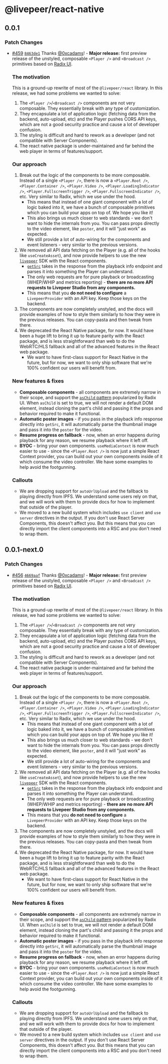 # @livepeer/react-native

## 0.0.1

### Patch Changes

- [#459](https://github.com/livepeer/livepeer-react/pull/459) [`8463de1`](https://github.com/livepeer/livepeer-react/commit/8463de1dfb77394e009ce4938cf8ea94cefce250) Thanks [@0xcadams](https://github.com/0xcadams)! - **Major release:** first preview release of the unstyled, composable `<Player />` and `<Broadcast />` primitives based on [Radix UI](https://www.radix-ui.com/primitives/docs/overview/introduction).

  ### The motivation

  This is a ground-up rewrite of most of the `@livepeer/react` library. In this release, we had some problems we wanted to solve:

  1. The `<Player />`/`<Broadcast />` components are not very composable. They essentially break with any type of customization.
  2. They encapsulate a lot of application logic (fetching data from the backend, auto-upload, etc) and the Player pushes CORS API keys, which are not a good security practice and cause a lot of developer confusion.
  3. The styling is difficult and hard to rework as a developer (and not compatible with Server Components).
  4. The react native package is under-maintained and far behind the web player in terms of features/support.

  ### Our approach

  1. Break out the logic of the components to be more composable. Instead of a single `<Player />`, there is now a `<Player.Root />`, `<Player.Container />`, `<Player.Video />`, `<Player.LoadingIndicator />`, `<Player.FullscreenTrigger />`, `<Player.FullscreenIndicator />`, etc. Very similar to Radix, which we use under the hood.
     - This means that instead of one giant component with a lot of logic baked into it, we have a bunch of composable primitives which you can build your apps on top of. We hope you like it!
     - This also brings us much closer to web standards - we don't want to hide the internals from you. You can pass props directly to the video element, like `poster`, and it will "just work" as expected.
     - We still provide a lot of auto-wiring for the components and event listeners - very similar to the previous versions.
  2. We removed all API data fetching on the Player (e.g. all of the hooks like `useCreateAsset`), and now provide helpers to use the new [`livepeer`](https://github.com/livepeer/livepeer-js) SDK with the React components.
     - [`getSrc`](https://github.com/livepeer/livepeer-react/blob/f3da0ffd9578932bc9d4e4ce0119cdb90432d84a/packages/core/src/media/external.ts#L18) takes in the response from the playback info endpoint and parses it into something the Player can understand.
     - The only web requests are for pure playback or broadcasting (WHEP/WHIP and metrics reporting) - **there are no more API requests to Livepeer Studio from any components.**
     - This means that you **do not need to configure** a `LivepeerProvider` with an API key. Keep those keys on the backend.
  3. The components are now completely unstyled, and the docs will provide examples of how to style them similarly to how they were in the previous releases. You can copy-pasta and then tweak from there.
  4. We deprecated the React Native package, for now. It would have been a huge lift to bring it up to feature parity with the React package, and is less straightforward than web to do the WebRTC/HLS fallback and all of the advanced features in the React web package.
     - We want to have first-class support for React Native in the future, but for now, we want to only ship software that we're 100% confident our users will benefit from.

  ### New features & fixes

  - **Composable components** - all components are extremely narrow in their scope, and support the [`asChild` pattern](https://www.radix-ui.com/primitives/docs/guides/composition) popularized by Radix UI. When `asChild` is set to true, we will not render a default DOM element, instead cloning the part's child and passing it the props and behavior required to make it functional.
  - **Automatic poster images** - if you pass in the playback info response directly into `getSrc`, it will automatically parse the thumbnail image and pass it into the `poster` for the video.
  - **Resume progress on fallback** - now, when an error happens during playback for any reason, we resume playback where it left off.
  - **BYOC** - bring your own components. `useMediaContext` is now much easier to use - since the `<Player.Root />` is now just a simple React Context provider, you can build out your own components inside of it which consume the video controller. We have some examples to help avoid the footgunning.

  ### Callouts

  - We are dropping support for `autoUrlUpload` and the fallback to playing directly from IPFS. We understand some users rely on that, and we will work with them to provide docs for how to implement that outside of the player.
  - We moved to a new build system which includes `use client` and `use server` directives in the output. If you don't use React Server Components, this doesn't affect you. But this means that you can directly import the client components into a RSC and you don't need to wrap them.

## 0.0.1-next.0

### Patch Changes

- [#456](https://github.com/livepeer/livepeer-react/pull/456) [`4669aaf`](https://github.com/livepeer/livepeer-react/commit/4669aaff3c142fbad99c1ae350eda0229f33df72) Thanks [@0xcadams](https://github.com/0xcadams)! - **Major release:** first preview release of the unstyled, composable `<Player />` and `<Broadcast />` primitives based on [Radix UI](https://www.radix-ui.com/primitives/docs/overview/introduction).

  ### The motivation

  This is a ground-up rewrite of most of the `@livepeer/react` library. In this release, we had some problems we wanted to solve:

  1. The `<Player />`/`<Broadcast />` components are not very composable. They essentially break with any type of customization.
  2. They encapsulate a lot of application logic (fetching data from the backend, auto-upload, etc) and the Player pushes CORS API keys, which are not a good security practice and cause a lot of developer confusion.
  3. The styling is difficult and hard to rework as a developer (and not compatible with Server Components).
  4. The react native package is under-maintained and far behind the web player in terms of features/support.

  ### Our approach

  1. Break out the logic of the components to be more composable. Instead of a single `<Player />`, there is now a `<Player.Root />`, `<Player.Container />`, `<Player.Video />`, `<Player.LoadingIndicator />`, `<Player.FullscreenTrigger />`, `<Player.FullscreenIndicator />`, etc. Very similar to Radix, which we use under the hood.
     - This means that instead of one giant component with a lot of logic baked into it, we have a bunch of composable primitives which you can build your apps on top of. We hope you like it!
     - This also brings us much closer to web standards - we don't want to hide the internals from you. You can pass props directly to the video element, like `poster`, and it will "just work" as expected.
     - We still provide a lot of auto-wiring for the components and event listeners - very similar to the previous versions.
  2. We removed all API data fetching on the Player (e.g. all of the hooks like `useCreateAsset`), and now provide helpers to use the new [`livepeer`](https://github.com/livepeer/livepeer-js) SDK with the React components.
     - [`getSrc`](https://github.com/livepeer/livepeer-react/blob/f3da0ffd9578932bc9d4e4ce0119cdb90432d84a/packages/core/src/media/external.ts#L18) takes in the response from the playback info endpoint and parses it into something the Player can understand.
     - The only web requests are for pure playback or broadcasting (WHEP/WHIP and metrics reporting) - **there are no more API requests to Livepeer Studio from any components.**
     - This means that you **do not need to configure** a `LivepeerProvider` with an API key. Keep those keys on the backend.
  3. The components are now completely unstyled, and the docs will provide examples of how to style them similarly to how they were in the previous releases. You can copy-pasta and then tweak from there.
  4. We deprecated the React Native package, for now. It would have been a huge lift to bring it up to feature parity with the React package, and is less straightforward than web to do the WebRTC/HLS fallback and all of the advanced features in the React web package.
     - We want to have first-class support for React Native in the future, but for now, we want to only ship software that we're 100% confident our users will benefit from.

  ### New features & fixes

  - **Composable components** - all components are extremely narrow in their scope, and support the [`asChild` pattern](https://www.radix-ui.com/primitives/docs/guides/composition) popularized by Radix UI. When `asChild` is set to true, we will not render a default DOM element, instead cloning the part's child and passing it the props and behavior required to make it functional.
  - **Automatic poster images** - if you pass in the playback info response directly into `getSrc`, it will automatically parse the thumbnail image and pass it into the `poster` for the video.
  - **Resume progress on fallback** - now, when an error happens during playback for any reason, we resume playback where it left off.
  - **BYOC** - bring your own components. `useMediaContext` is now much easier to use - since the `<Player.Root />` is now just a simple React Context provider, you can build out your own components inside of it which consume the video controller. We have some examples to help avoid the footgunning.

  ### Callouts

  - We are dropping support for `autoUrlUpload` and the fallback to playing directly from IPFS. We understand some users rely on that, and we will work with them to provide docs for how to implement that outside of the player.
  - We moved to a new build system which includes `use client` and `use server` directives in the output. If you don't use React Server Components, this doesn't affect you. But this means that you can directly import the client components into a RSC and you don't need to wrap them.
